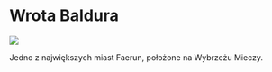 # Wrota Baldura

![](/public/baldursgate.jpg)

Jedno z największych miast Faerun, położone na Wybrzeżu Mieczy.


